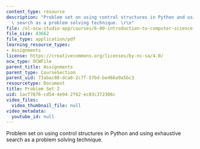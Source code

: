 ```yaml
---
content_type: resource
description: "Problem set on using control structures in Python and using exhaustive\
  \ search as a problem solving technique. \r\n"
file: /ol-ocw-studio-app/courses/6-00-introduction-to-computer-science-and-programming-fall-2008/1acf7676cd544e942f62ec83c372306c_pset2.pdf
file_size: 43662
file_type: application/pdf
learning_resource_types:
- Assignments
license: https://creativecommons.org/licenses/by-nc-sa/4.0/
ocw_type: OCWFile
parent_title: Assignments
parent_type: CourseSection
parent_uid: 73abac88-dca8-2c7f-57bd-be466a9a5bc3
resourcetype: Document
title: Problem Set 2
uid: 1acf7676-cd54-4e94-2f62-ec83c372306c
video_files:
  video_thumbnail_file: null
video_metadata:
  youtube_id: null
---
```

Problem set on using control structures in Python and using exhaustive search as a problem solving technique. 
